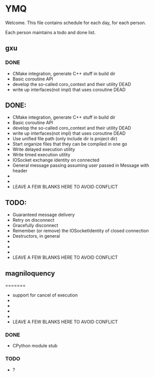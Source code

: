 
# YMQ

Welcome. This file contains schedule for each day, for each person.

Each person maintains a todo and done list.

## gxu

### DONE

- CMake integration, generate C++ stuff in build dir
- Basic coroutine API
- develop the so-called coro_context and their utility DEAD
- write up interfaces(not impl) that uses coroutine DEAD

## DONE:
 - CMake integration, generate C++ stuff in build dir
 - Basic coroutine API
 - develop the so-called coro_context and their utility DEAD
 - write up interfaces(not impl) that uses coroutine DEAD
 - Use unified file path (only include dir is project dir)
 - Start organize files that they can be compiled in one go
 - Write delayed execution utility
 - Write timed execution utility
 - IOSocket exchange identity on connected
 - General message passing assuming user passed in Message with header
 -
 -
 - LEAVE A FEW BLANKS HERE TO AVOID CONFLICT

## TODO:
 - Guaranteed message delivery
 - Retry on disconnect 
 - Gracefully disconnect
 - Remember (or remove) the IOSocketIdentity of closed connection
 - Destructors, in general
 -
 -
 -
 - LEAVE A FEW BLANKS HERE TO AVOID CONFLICT


## magniloquency
=======
 - support for cancel of execution
 -
 -
 -
 -
 - LEAVE A FEW BLANKS HERE TO AVOID CONFLICT


### DONE

- CPython module stub

### TODO

- ?
